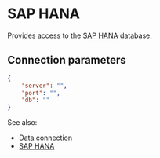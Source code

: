 <!-- TITLE: SAP HANA -->
<!-- SUBTITLE: -->

# SAP HANA

Provides access to the [SAP HANA]( https://www.sap.com/products/technology-platform/hana/what-is-sap-hana.html) database.

## Connection parameters

```json
{
    "server": "",
    "port": "",
    "db": ""
}
```

See also:

* [Data connection](../data-connection.md)
* [SAP HANA](https://www.sap.com/products/technology-platform/hana/what-is-sap-hana.html)
